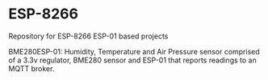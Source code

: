 # ESP-8266
Repository for ESP-8266 ESP-01 based projects

BME280ESP-01: Humidity, Temperature and Air Pressure sensor comprised of a 3.3v regulator, BME280 sensor and ESP-01 that reports readings to an MQTT broker.
